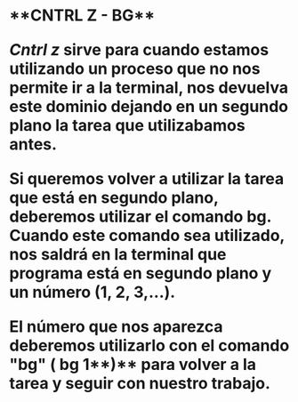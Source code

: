<h1>**CNTRL Z - BG**

*Cntrl z* sirve para cuando estamos utilizando un proceso que no nos permite ir a la terminal, nos devuelva este dominio dejando en un 
segundo plano la tarea que utilizabamos antes.

Si queremos volver a utilizar la tarea que está en segundo plano,  deberemos utilizar el comando **bg**.
Cuando este comando sea utilizado, nos saldrá en la terminal que programa está en segundo plano y un número (1, 2, 3,...).

El número que nos aparezca deberemos utilizarlo con el comando "bg" **(** bg 1**)** para volver a la tarea y seguir con nuestro
trabajo.
